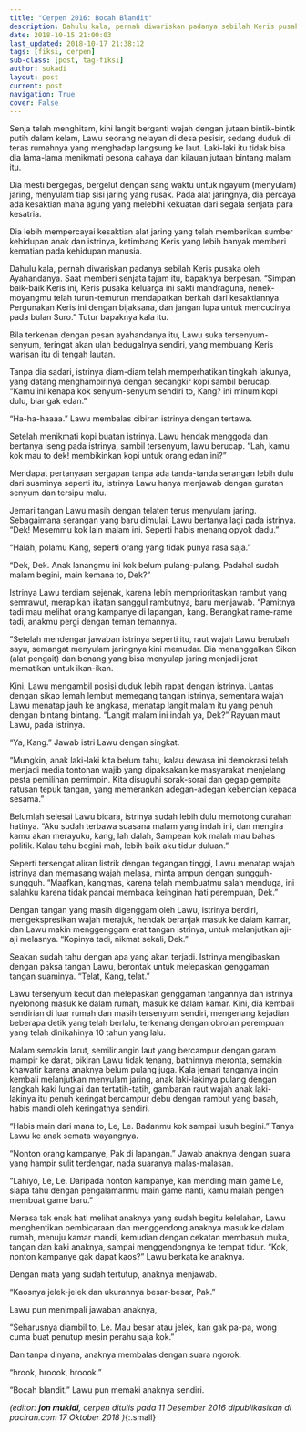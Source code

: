 ```yaml
---
title: "Cerpen 2016: Bocah Blandit"
description: Dahulu kala, pernah diwariskan padanya sebilah Keris pusaka oleh Ayahandanya
date: 2018-10-15 21:00:03
last_updated: 2018-10-17 21:38:12
tags: [fiksi, cerpen]
sub-class: [post, tag-fiksi]
author: sukadi
layout: post
current: post
navigation: True
cover: False
---
```


Senja telah menghitam, kini langit berganti wajah dengan jutaan bintik-bintik putih dalam kelam, Lawu seorang nelayan di desa pesisir, sedang duduk di teras rumahnya yang menghadap langsung ke laut. Laki-laki itu tidak bisa dia lama-lama menikmati pesona cahaya dan kilauan jutaan bintang malam itu.

Dia mesti bergegas, bergelut dengan sang waktu untuk ngayum (menyulam) jaring, menyulam tiap sisi jaring yang rusak. Pada alat jaringnya, dia percaya ada kesaktian maha agung yang melebihi kekuatan dari segala senjata para kesatria.

Dia lebih mempercayai kesaktian alat jaring yang telah memberikan sumber kehidupan anak dan istrinya, ketimbang Keris yang lebih banyak memberi kematian pada kehidupan manusia.

Dahulu kala, pernah diwariskan padanya sebilah Keris pusaka oleh Ayahandanya. Saat memberi senjata tajam itu, bapaknya berpesan.
“Simpan baik-baik Keris ini, Keris pusaka keluarga ini sakti mandraguna, nenek-moyangmu telah turun-temurun mendapatkan berkah dari kesaktiannya. Pergunakan Keris ini dengan bijaksana, dan jangan lupa untuk mencucinya pada bulan Suro.” Tutur bapaknya kala itu.

Bila terkenan dengan pesan ayahandanya itu, Lawu suka tersenyum-senyum, teringat akan ulah bedugalnya sendiri, yang membuang Keris warisan itu di tengah lautan.

Tanpa dia sadari, istrinya diam-diam telah memperhatikan tingkah lakunya, yang datang menghampirinya dengan secangkir kopi sambil berucap.
“Kamu ini kenapa kok senyum-senyum sendiri to, Kang? ini minum kopi dulu, biar gak edan.”

“Ha-ha-haaaa.” Lawu membalas cibiran istrinya dengan tertawa.

Setelah menikmati kopi buatan istrinya. Lawu hendak menggoda dan bertanya iseng pada istrinya,  sambil tersenyum, lawu berucap.
“Lah, kamu kok mau to dek! membikinkan kopi untuk orang edan ini?”

Mendapat pertanyaan sergapan tanpa ada tanda-tanda serangan lebih dulu dari suaminya seperti itu, istrinya Lawu hanya menjawab dengan guratan senyum dan tersipu malu.

Jemari tangan Lawu masih dengan telaten terus menyulam jaring. Sebagaimana serangan yang baru dimulai. Lawu bertanya lagi pada istrinya.
“Dek! Mesemmu kok lain malam ini. Seperti habis menang opyok dadu.”

“Halah, polamu Kang, seperti orang yang tidak punya rasa saja.”

“Dek, Dek. Anak lanangmu ini kok belum pulang-pulang. Padahal sudah malam begini, main kemana to, Dek?”

Istrinya Lawu terdiam sejenak, karena lebih memprioritaskan rambut yang semrawut, merapikan ikatan sanggul rambutnya, baru menjawab.
“Pamitnya tadi mau melihat orang kampanye di lapangan, kang. Berangkat rame-rame tadi, anakmu pergi dengan teman temannya.

”Setelah mendengar jawaban istrinya seperti itu, raut wajah Lawu berubah sayu, semangat menyulam jaringnya kini memudar. Dia menanggalkan Sikon (alat pengait) dan benang yang bisa menyulap jaring menjadi jerat mematikan untuk ikan-ikan.

Kini, Lawu mengambil posisi duduk lebih rapat dengan istrinya. Lantas dengan sikap lemah lembut memegang tangan istrinya, sementara wajah Lawu menatap jauh ke angkasa, menatap langit malam itu yang penuh dengan bintang bintang.
“Langit malam ini indah ya, Dek?” Rayuan maut Lawu, pada istrinya.

“Ya, Kang.” Jawab istri Lawu dengan singkat.

“Mungkin, anak laki-laki kita belum tahu, kalau dewasa ini demokrasi telah menjadi media tontonan wajib yang dipaksakan ke masyarakat menjelang pesta pemilihan pemimpin. Kita disuguhi sorak-sorai dan gegap gempita ratusan tepuk tangan, yang memerankan adegan-adegan kebencian kepada sesama.”

Belumlah selesai Lawu bicara, istrinya sudah lebih dulu memotong curahan hatinya.
“Aku sudah terbawa suasana malam yang indah ini, dan mengira kamu akan merayuku, kang, lah dalah, Sampean kok malah mau bahas politik. Kalau tahu begini mah, lebih baik aku tidur duluan.”

Seperti tersengat aliran listrik dengan tegangan tinggi, Lawu menatap wajah istrinya dan memasang wajah melasa, minta ampun dengan sungguh-sungguh.
“Maafkan, kangmas, karena telah membuatmu salah menduga, ini salahku karena tidak pandai membaca keinginan hati perempuan, Dek.”

Dengan tangan yang masih digenggam oleh Lawu, istrinya berdiri, mengekspresikan wajah merajuk, hendak beranjak masuk ke dalam kamar, dan Lawu makin menggenggam erat tangan istrinya, untuk melanjutkan aji-aji melasnya.
“Kopinya tadi, nikmat sekali, Dek.”

Seakan sudah tahu dengan apa yang akan terjadi. Istrinya mengibaskan dengan paksa tangan Lawu, berontak untuk melepaskan genggaman tangan suaminya.
“Telat, Kang, telat.”

Lawu tersenyum kecut dan melepaskan genggaman tangannya dan istrinya nyelonong masuk ke dalam rumah, masuk ke dalam kamar. Kini, dia kembali sendirian di luar rumah dan masih tersenyum sendiri, mengenang kejadian beberapa detik yang telah berlalu, terkenang dengan obrolan perempuan yang telah dinikahinya 10 tahun yang lalu.

Malam semakin larut, semilir angin laut yang bercampur dengan garam mampir ke darat, pikiran Lawu tidak tenang, bathinnya meronta, semakin khawatir karena anaknya belum pulang juga. Kala jemari tanganya ingin kembali melanjutkan menyulam jaring, anak laki-lakinya pulang dengan langkah kaki lunglai dan tertatih-tatih, gambaran raut wajah anak laki-lakinya itu penuh keringat bercampur debu dengan rambut yang basah, habis mandi oleh keringatnya sendiri.

“Habis main dari mana to, Le, Le. Badanmu kok sampai lusuh begini.” Tanya Lawu ke anak semata wayangnya.

“Nonton orang kampanye, Pak di lapangan.” Jawab anaknya dengan suara yang hampir sulit terdengar, nada suaranya malas-malasan.

“Lahiyo, Le, Le. Daripada nonton kampanye, kan mending main game Le, siapa tahu dengan pengalamanmu main game nanti, kamu malah pengen membuat game baru.”

Merasa tak enak hati melihat anaknya yang sudah begitu kelelahan, Lawu menghentikan pembicaraan dan menggendong anaknya masuk ke dalam rumah, menuju kamar mandi, kemudian dengan cekatan membasuh muka, tangan dan kaki anaknya, sampai menggendongnya ke tempat tidur.
“Kok, nonton kampanye gak dapat kaos?” Lawu berkata ke anaknya.

Dengan mata yang sudah tertutup, anaknya menjawab.

“Kaosnya jelek-jelek dan ukurannya besar-besar, Pak.”

Lawu pun menimpali jawaban anaknya,

“Seharusnya diambil to, Le. Mau besar atau  jelek, kan gak pa-pa, wong cuma buat penutup mesin perahu saja kok.”

Dan tanpa dinyana, anaknya membalas dengan suara ngorok.

“hrook, hroook, hroook.”

“Bocah blandit.” Lawu pun memaki anaknya sendiri.

_(editor: **jon mukidi**, cerpen ditulis pada 11 Desember 2016 dipublikasikan di paciran.com 17 Oktober 2018 )_{:.small}

